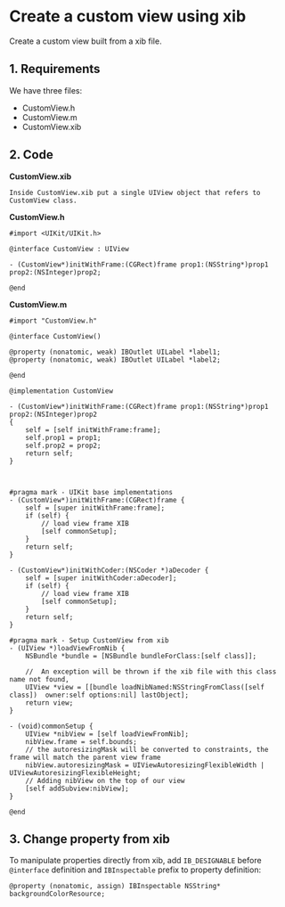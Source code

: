# Create a custom view using xib

Create a custom view built from a xib file.

## 1. Requirements

We have three files:

* CustomView.h
* CustomView.m
* CustomView.xib

## 2. Code

**CustomView.xib**
```
Inside CustomView.xib put a single UIView object that refers to CustomView class.
```

**CustomView.h**
```objc
#import <UIKit/UIKit.h>

@interface CustomView : UIView

- (CustomView*)initWithFrame:(CGRect)frame prop1:(NSString*)prop1 prop2:(NSInteger)prop2;

@end
```


**CustomView.m**
```objc
#import "CustomView.h"

@interface CustomView()

@property (nonatomic, weak) IBOutlet UILabel *label1;
@property (nonatomic, weak) IBOutlet UILabel *label2;

@end

@implementation CustomView

- (CustomView*)initWithFrame:(CGRect)frame prop1:(NSString*)prop1 prop2:(NSInteger)prop2
{
    self = [self initWithFrame:frame];
    self.prop1 = prop1;
    self.prop2 = prop2;
    return self;
}



#pragma mark - UIKit base implementations
- (CustomView*)initWithFrame:(CGRect)frame {
    self = [super initWithFrame:frame];
    if (self) {
        // load view frame XIB
        [self commonSetup];
    }
    return self;
}

- (CustomView*)initWithCoder:(NSCoder *)aDecoder {
    self = [super initWithCoder:aDecoder];
    if (self) {
        // load view frame XIB
        [self commonSetup];
    }
    return self;
}

#pragma mark - Setup CustomView from xib
- (UIView *)loadViewFromNib {
    NSBundle *bundle = [NSBundle bundleForClass:[self class]];
    
    //  An exception will be thrown if the xib file with this class name not found,
    UIView *view = [[bundle loadNibNamed:NSStringFromClass([self class])  owner:self options:nil] lastObject];
    return view;
}

- (void)commonSetup {
    UIView *nibView = [self loadViewFromNib];
    nibView.frame = self.bounds;
    // the autoresizingMask will be converted to constraints, the frame will match the parent view frame
    nibView.autoresizingMask = UIViewAutoresizingFlexibleWidth | UIViewAutoresizingFlexibleHeight;
    // Adding nibView on the top of our view
    [self addSubview:nibView];
}

@end
```

## 3. Change property from xib

To manipulate properties directly from xib, add `IB_DESIGNABLE` before `@interface` definition and  `IBInspectable` prefix to property definition:

```objc
@property (nonatomic, assign) IBInspectable NSString* backgroundColorResource;
```
